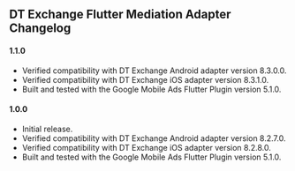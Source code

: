 ## DT Exchange Flutter Mediation Adapter Changelog

#### 1.1.0
* Verified compatibility with DT Exchange Android adapter version 8.3.0.0.
* Verified compatibility with DT Exchange iOS adapter version 8.3.1.0.
* Built and tested with the Google Mobile Ads Flutter Plugin version 5.1.0.

#### 1.0.0
* Initial release.
* Verified compatibility with DT Exchange Android adapter version 8.2.7.0.
* Verified compatibility with DT Exchange iOS adapter version 8.2.8.0.
* Built and tested with the Google Mobile Ads Flutter Plugin version 5.1.0.
